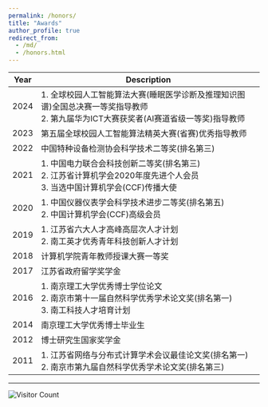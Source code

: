 ```yaml
---
permalink: /honors/
title: "Awards"
author_profile: true
redirect_from: 
  - /md/
  - /honors.html
---
```



| Year | **Description**                                              |
| ---- | ------------------------------------------------------------ |
| 2024 | 1. 全球校园人工智能算法大赛(睡眠医学诊断及推理知识图谱)全国总决赛一等奖指导教师<br/>2. 第九届华为ICT大赛获奖者(AI赛道省级一等奖)指导教师   |
| 2023 | 第五届全球校园人工智能算法精英大赛(省赛)优秀指导教师                |
| 2022 | 中国特种设备检测协会科学技术二等奖(排名第三)                 |
| 2021 | 1. 中国电力联合会科技创新二等奖(排名第三)<br/>2. 江苏省计算机学会2020年度先进个人会员<br/>3. 当选中国计算机学会(CCF)传播大使 |
| 2020 | 1. 中国仪器仪表学会科学技术进步二等奖(排名第五)<br/>2. 中国计算机学会(CCF)高级会员  |
| 2019 | 1. 江苏省六大人才高峰高层次人才计划<br/>2. 南工英才优秀青年科技创新人才计划 |
| 2018 | 计算机学院青年教师授课大赛一等奖  |
| 2017 | 江苏省政府留学奖学金 |
| 2016 | 1. 南京理工大学优秀博士学位论文<br/>2. 南京市第十一届自然科学优秀学术论文奖(排名第一)<br/>3. 南工科技人才培育计划|
| 2014 | 南京理工大学优秀博士毕业生 |
| 2012 | 博士研究生国家奖学金 |
| 2011 | 1. 江苏省网络与分布式计算学术会议最佳论文奖(排名第一)<br/>2. 南京市第九届自然科学优秀学术论文奖(排名第三) |

****
![Visitor Count](https://profile-counter.glitch.me/shen-hang/count.svg)